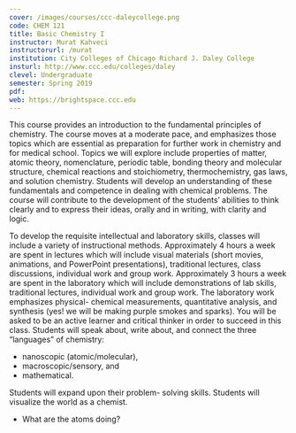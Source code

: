 ```yaml
---
cover: /images/courses/ccc-daleycollege.png
code: CHEM 121
title: Basic Chemistry I
instructor: Murat Kahveci
instructorurl: /murat
institution: City Colleges of Chicago Richard J. Daley College
insturl: http://www.ccc.edu/colleges/daley
clevel: Undergraduate
semester: Spring 2019
pdf:
web: https://brightspace.ccc.edu
---
```

This course provides an introduction to the fundamental principles of chemistry. The course moves at a moderate pace, and emphasizes those topics which are essential as preparation for further work in chemistry and for medical school. Topics we will explore include properties of matter, atomic theory, nomenclature, periodic table, bonding theory and molecular structure, chemical reactions and stoichiometry, thermochemistry, gas laws, and solution chemistry. Students will develop an understanding of these fundamentals and competence in dealing with chemical problems. The course will contribute to the development of the students’ abilities to think clearly and to express their ideas, orally and in writing, with clarity and logic.

To develop the requisite intellectual and laboratory skills, classes will include a variety of instructional methods. Approximately 4 hours a week are spent in lectures which will include visual materials (short movies, animations, and PowerPoint presentations), traditional lectures, class discussions, individual work and group work. Approximately 3 hours a week are spent in the laboratory which will include demonstrations of lab skills, traditional lectures, individual work and group work. The laboratory work emphasizes physical- chemical measurements, quantitative analysis, and synthesis (yes! we will be making purple smokes and sparks). You will be asked to be an active learner and critical thinker in order to succeed in this class. Students will speak about, write about, and connect the three “languages” of chemistry:

* nanoscopic (atomic/molecular),
* macroscopic/sensory, and
* mathematical.

Students will expand upon their problem- solving skills. Students will visualize the world as a chemist.

* What are the atoms doing?
